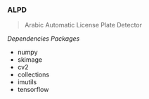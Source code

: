 ### ALPD
> Arabic Automatic License Plate Detector

*Dependencies Packages*
- numpy
- skimage
- cv2
- collections
- imutils
- tensorflow

